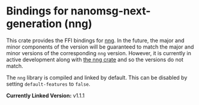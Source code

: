 # Bindings for nanomsg-next-generation (nng)

This crate provides the FFI bindings for [nng][1].
In the future, the major and minor components of the version will be guaranteed to match the major and minor versions of the corresponding `nng` version.
However, it is currently in active development along with [the nng crate][2] and so the versions do not match.

The `nng` library is compiled and linked by default.
This can be disabled by setting `default-features` to `false`.

**Currently Linked Version:** v1.1.1

[1]: https://nanomsg.github.io/nng/
[2]: https://crates.io/crates/nng
